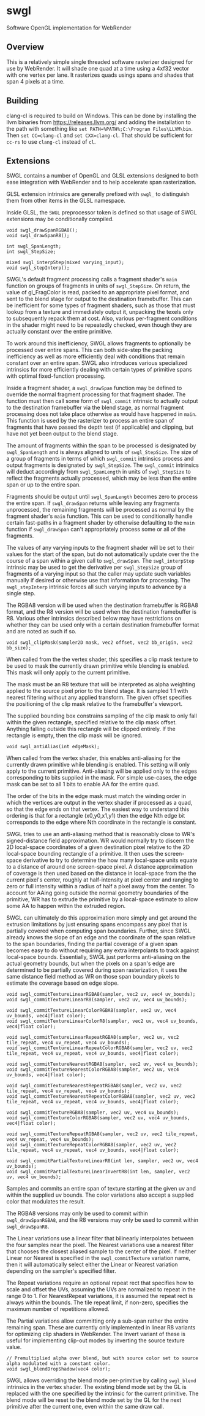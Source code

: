 # swgl

Software OpenGL implementation for WebRender

## Overview
This is a relatively simple single threaded software rasterizer designed
for use by WebRender. It will shade one quad at a time using a 4xf32 vector
with one vertex per lane. It rasterizes quads usings spans and shades that
span 4 pixels at a time.

## Building
clang-cl is required to build on Windows. This can be done by installing
the llvm binaries from https://releases.llvm.org/ and adding the installation
to the path with something like `set PATH=%PATH%;C:\Program Files\LLVM\bin`.
Then `set CC=clang-cl` and `set CXX=clang-cl`. That should be sufficient
for `cc-rs` to use `clang-cl` instead of `cl`.

## Extensions
SWGL contains a number of OpenGL and GLSL extensions designed to both ease
integration with WebRender and to help accelerate span rasterization.

GLSL extension intrinsics are generally prefixed with `swgl_` to distinguish
them from other items in the GLSL namespace.

Inside GLSL, the `SWGL` preprocessor token is defined so that usage of SWGL
extensions may be conditionally compiled.

```
void swgl_drawSpanRGBA8();
void swgl_drawSpanR8();

int swgl_SpanLength;
int swgl_StepSize;

mixed swgl_interpStep(mixed varying_input);
void swgl_stepInterp();
```

SWGL's default fragment processing calls a fragment shader's `main` function
on groups of fragments in units of `swgl_StepSize`. On return, the value of
gl_FragColor is read, packed to an appropriate pixel format, and sent to the
blend stage for output to the destination framebuffer. This can be inefficient
for some types of fragment shaders, such as those that must lookup from a
texture and immediately output it, unpacking the texels only to subsequently
repack them at cost. Also, various per-fragment conditions in the shader might
need to be repeatedly checked, even though they are actually constant over
the entire primitive.

To work around this inefficiency, SWGL allows fragments to optionally be
processed over entire spans. This can both side-step the packing inefficiency
as well as more efficiently deal with conditions that remain constant over an
entire span. SWGL also introduces various specialized intrinsics for more
efficiently dealing with certain types of primitive spans with optimal
fixed-function processing.

Inside a fragment shader, a `swgl_drawSpan` function may be defined to override
the normal fragment processing for that fragment shader. The function must then
call some form of `swgl_commit` intrinsic to actually output to the destination
framebuffer via the blend stage, as normal fragment processing does not take
place otherwise as would have happened in `main`. This function is used by the
rasterizer to process an entire span of fragments that have passed the depth
test (if applicable) and clipping, but have not yet been output to the blend
stage.

The amount of fragments within the span to be processed is designated by
`swgl_SpanLength` and is always aligned to units of `swgl_StepSize`.
The size of a group of fragments in terms of which `swgl_commit` intrinsics
process and output fragments is designated by `swgl_StepSize`. The
`swgl_commit` intrinsics will deduct accordingly from `swgl_SpanLength` in
units of `swgl_StepSize` to reflect the fragments actually processed, which
may be less than the entire span or up to the entire span.

Fragments should be output until `swgl_SpanLength` becomes zero to process the
entire span. If `swgl_drawSpan` returns while leaving any fragments unprocessed,
the remaining fragments will be processed as normal by the fragment shader's
`main` function. This can be used to conditionally handle certain fast-paths
in a fragment shader by otherwise defaulting to the `main` function if
`swgl_drawSpan` can't appropriately process some or all of the fragments.

The values of any varying inputs to the fragment shader will be set to their
values for the start of the span, but do not automatically update over the
the course of a span within a given call to `swgl_drawSpan`. The
`swgl_interpStep` intrinsic may be used to get the derivative per `swgl_StepSize`
group of fragments of a varying input so that the caller may update such
variables manually if desired or otherwise use that information for processing.
The `swgl_stepInterp` intrinsic forces all such varying inputs to advance by
a single step.

The RGBA8 version will be used when the destination framebuffer is RGBA8 format,
and the R8 version will be used when the destination framebuffer is R8. Various
other intrinsics described below may have restrictions on whether they can be
used only with a certain destination framebuffer format and are noted as such if
so.

```
void swgl_clipMask(sampler2D mask, vec2 offset, vec2 bb_origin, vec2 bb_size);
```

When called from the the vertex shader, this specifies a clip mask texture to
be used to mask the currently drawn primitive while blending is enabled. This
mask will only apply to the current primitive.

The mask must be an R8 texture that will be interpreted as alpha weighting
applied to the source pixel prior to the blend stage. It is sampled 1:1 with
nearest filtering without any applied transform. The given offset specifies
the positioning of the clip mask relative to the framebuffer's viewport.

The supplied bounding box constrains sampling of the clip mask to only fall
within the given rectangle, specified relative to the clip mask offset.
Anything falling outside this rectangle will be clipped entirely. If the
rectangle is empty, then the clip mask will be ignored.

```
void swgl_antiAlias(int edgeMask);
```

When called from the vertex shader, this enables anti-aliasing for the
currently drawn primitive while blending is enabled. This setting will only
apply to the current primitive. Anti-aliasing will be applied only to the
edges corresponding to bits supplied in the mask. For simple use-cases,
the edge mask can be set to all 1 bits to enable AA for the entire quad.

The order of the bits in the edge mask must match the winding order in which
the vertices are output in the vertex shader if processed as a quad, so that
the edge ends on that vertex. The easiest way to understand this ordering
is that for a rectangle (x0,y0,x1,y1) then the edge Nth edge bit corresponds
to the edge where Nth coordinate in the rectangle is constant.

SWGL tries to use an anti-aliasing method that is reasonably close to WR's
signed-distance field approximation. WR would normally try to discern the
2D local-space coordinates of a given destination pixel relative to the
2D local-space bounding rectangle of a primitive. It then uses the screen-
space derivative to try to determine the how many local-space units equate
to a distance of around one screen-space pixel. A distance approximation
of coverage is then used based on the distance in local-space from the
the current pixel's center, roughly at half-intensity at pixel center
and ranging to zero or full intensity within a radius of half a pixel
away from the center. To account for AAing going outside the normal geometry
boundaries of the primitive, WR has to extrude the primitive by a local-space
estimate to allow some AA to happen within the extruded region.

SWGL can ultimately do this approximation more simply and get around the
extrusion limitations by just ensuring spans encompass any pixel that is
partially covered when computing span boundaries. Further, since SWGL already
knows the slope of an edge and the coordinate of the span relative to the span
boundaries, finding the partial coverage of a given span becomes easy to do
without requiring any extra interpolants to track against local-space bounds.
Essentially, SWGL just performs anti-aliasing on the actual geometry bounds,
but when the pixels on a span's edge are determined to be partially covered
during span rasterization, it uses the same distance field method as WR on
those span boundary pixels to estimate the coverage based on edge slope.

```
void swgl_commitTextureLinearRGBA8(sampler, vec2 uv, vec4 uv_bounds);
void swgl_commitTextureLinearR8(sampler, vec2 uv, vec4 uv_bounds);

void swgl_commitTextureLinearColorRGBA8(sampler, vec2 uv, vec4 uv_bounds, vec4|float color);
void swgl_commitTextureLinearColorR8(sampler, vec2 uv, vec4 uv_bounds, vec4|float color);

void swgl_commitTextureLinearRepeatRGBA8(sampler, vec2 uv, vec2 tile_repeat, vec4 uv_repeat, vec4 uv_bounds);
void swgl_commitTextureLinearRepeatColorRGBA8(sampler, vec2 uv, vec2 tile_repeat, vec4 uv_repeat, vec4 uv_bounds, vec4|float color);

void swgl_commitTextureNearestRGBA8(sampler, vec2 uv, vec4 uv_bounds);
void swgl_commitTextureNearestColorRGBA8(sampler, vec2 uv, vec4 uv_bounds, vec4|float color);

void swgl_commitTextureNearestRepeatRGBA8(sampler, vec2 uv, vec2 tile_repeat, vec4 uv_repeat, vec4 uv_bounds);
void swgl_commitTextureNearestRepeatColorRGBA8(sampler, vec2 uv, vec2 tile_repeat, vec4 uv_repeat, vec4 uv_bounds, vec4|float color);

void swgl_commitTextureRGBA8(sampler, vec2 uv, vec4 uv_bounds);
void swgl_commitTextureColorRGBA8(sampler, vec2 uv, vec4 uv_bounds, vec4|float color);

void swgl_commitTextureRepeatRGBA8(sampler, vec2 uv, vec2 tile_repeat, vec4 uv_repeat, vec4 uv_bounds);
void swgl_commitTextureRepeatColorRGBA8(sampler, vec2 uv, vec2 tile_repeat, vec4 uv_repeat, vec4 uv_bounds, vec4|float color);

void swgl_commitPartialTextureLinearR8(int len, sampler, vec2 uv, vec4 uv_bounds);
void swgl_commitPartialTextureLinearInvertR8(int len, sampler, vec2 uv, vec4 uv_bounds);
```

Samples and commits an entire span of texture starting at the given uv and
within the supplied uv bounds. The color variations also accept a supplied color
that modulates the result.

The RGBA8 versions may only be used to commit within `swgl_drawSpanRGBA8`, and
the R8 versions may only be used to commit within `swgl_drawSpanR8`.

The Linear variations use a linear filter that bilinearly interpolates between
the four samples near the pixel. The Nearest variations use a nearest filter
that chooses the closest aliased sample to the center of the pixel. If neither
Linear nor Nearest is specified in the `swgl_commitTexture` variation name, then
it will automatically select either the Linear or Nearest variation depending
on the sampler's specified filter.

The Repeat variations require an optional repeat rect that specifies how to
scale and offset the UVs, assuming the UVs are normalized to repeat in the
range 0 to 1. For NearestRepeat variations, it is assumed the repeat rect is
always within the bounds. The tile repeat limit, if non-zero, specifies the
maximum number of repetitions allowed.

The Partial variations allow committing only a sub-span rather the entire
remaining span. These are currently only implemented in linear R8 variants
for optimizing clip shaders in WebRender. The Invert variant of these is
useful for implementing clip-out modes by inverting the source texture value.

```
// Premultiplied alpha over blend, but with source color set to source alpha modulated with a constant color.
void swgl_blendDropShadow(vec4 color);
```

SWGL allows overriding the blend mode per-primitive by calling `swgl_blend`
intrinsics in the vertex shader. The existing blend mode set by the GL is
replaced with the one specified by the intrinsic for the current primitive.
The blend mode will be reset to the blend mode set by the GL for the next
primitive after the current one, even within the same draw call.


